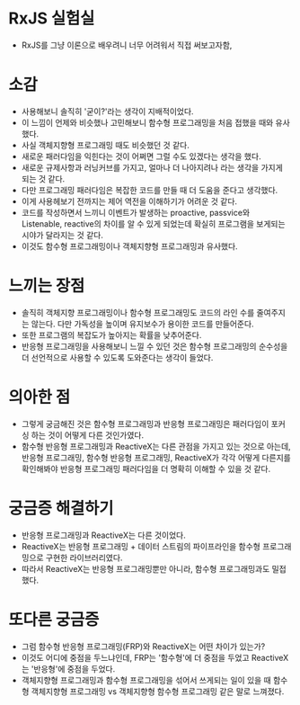 # RxJS 실험실
- RxJS를 그냥 이론으로 배우려니 너무 어려워서 직접 써보고자함,

# 소감
- 사용해보니 솔직히 '굳이?'라는 생각이 지배적이었다.
- 이 느낌이 언제와 비슷했나 고민해보니 함수형 프로그래밍을 처음 접했을 때와 유사했다.
- 사실 객체지향형 프로그래밍 때도 비슷했던 것 같다.
- 새로운 패러다임을 익힌다는 것이 어쩌면 그럴 수도 있겠다는 생각을 했다.
- 새로운 규제사항과 러닝커브를 가지고, 얼마나 더 나아지려나 라는 생각을 가지게 되는 것 같다.
- 다만 프로그래밍 패러다임은 복잡한 코드를 만들 때 더 도움을 준다고 생각했다.
- 이게 사용헤보기 전까지는 제어 역전을 이해하기가 어려운 것 같다.
- 코드를 작성하면서 느끼니 이벤트가 발생하는 proactive, passvice와 Listenable, reactive의 차이를 알 수 있게 되었는데 확실히 프로그램을 보게되는 시야가 달라지는 것 같다.
- 이것도 함수형 프로그래밍이나 객체지향형 프로그래밍과 유사했다.

# 느끼는 장점
- 솔직히 객체지향 프로그래밍이나 함수형 프로그래밍도 코드의 라인 수를 줄여주지는 않는다. 다만 가독성을 높이며 유지보수가 용이한 코드를 만들어준다.
- 또한 프로그램의 복잡도가 높아지는 확률을 낮추어준다.
- 반응형 프로그래밍을 사용해보니 느낄 수 있던 것은 함수형 프로그래밍의 순수성을 더 선언적으로 사용할 수 있도록 도와준다는 생각이 들었다.

# 의아한 점
- 그렇게 궁금해진 것은 함수형 프로그래밍과 반응형 프로그래밍은 패러다임이 포커싱 하는 것이 어떻게 다른 것인가였다.
- 함수형 반응형 프로그래밍과 ReactiveX는 다른 관점을 가지고 있는 것으로 아는데, 반응형 프로그래밍, 함수형 반응형 프로그래밍, ReactiveX가 각각 어떻게 다른지를 확인해봐야 반응형 프로그래밍 패러다임을 더 명확히 이해할 수 있을 것 같다.

# 궁금증 해결하기
- 반응형 프로그래밍과 ReactiveX는 다른 것이었다.
- ReactiveX는 반응형 프로그래밍 + 데이터 스트림의 파이프라인을 함수형 프로그래밍으로 구현한 라이브러리였다.
- 따라서 ReactiveX는 반응형 프로그래밍뿐만 아니라, 함수형 프로그래밍과도 밀접했다.

# 또다른 궁금증
- 그럼 함수형 반응형 프로그래밍(FRP)와 ReactiveX는 어떤 차이가 있는가?
- 이것도 어디에 중점을 두느냐인데, FRP는 '함수형'에 더 중점을 두었고 ReactiveX는 '반응형'에 중점을 두었다.
- 객체지향형 프로그래밍과 함수형 프로그래밍을 섞어서 쓰게되는 일이 있을 때 함수형 객체지향형 프로그래밍 vs 객체지향형 함수형 프로그래밍 같은 말로 느껴졌다.